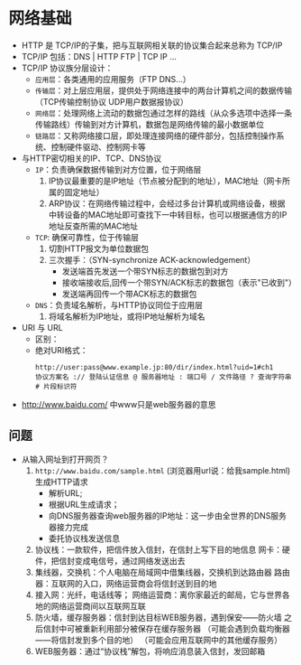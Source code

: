 # 网络基础

- HTTP 是 TCP/IP的子集，把与互联网相关联的协议集合起来总称为 TCP/IP
- TCP/IP 包括：DNS | HTTP FTP | TCP IP ...
- TCP/IP 协议族分层设计：
  * `应用层`：各类通用的应用服务（FTP DNS...）
  * `传输层`：对上层应用层，提供处于网络连接中的两台计算机之间的数据传输（TCP传输控制协议 UDP用户数据报协议）
  * `网络层`：处理网络上流动的数据包通过怎样的路线（从众多选项中选择一条传输路线）传输到对方计算机，数据包是网络传输的最小数据单位
  * `链路层`：又称网络接口层，即处理连接网络的硬件部分，包括控制操作系统、控制硬件驱动、控制网卡等
- 与HTTP密切相关的IP、TCP、DNS协议
  * `IP`：负责确保数据传输到对方位置，位于网络层
    1. IP协议最重要的是IP地址（节点被分配到的地址），MAC地址（网卡所属的固定地址）
    2. ARP协议：在网络传输过程中，会经过多台计算机或网络设备，根据中转设备的MAC地址即可查找下一中转目标，也可以根据通信方的IP地址反查所需的MAC地址
  * `TCP`: 确保可靠性，位于传输层
    1. 切割HTTP报文为单位数据包
    2. 三次握手：（SYN-synchronize ACK-acknowledgement）
       - 发送端首先发送一个带SYN标志的数据包到对方
       - 接收端接收后,回传一个带SYN/ACK标志的数据包（表示"已收到"）
       - 发送端再回传一个带ACK标志的数据包
  * `DNS`：负责域名解析，与HTTP协议同位于应用层
    1. 将域名解析为IP地址，或将IP地址解析为域名
- URI 与 URL
  * 区别：
  * 绝对URI格式：  
    ```
    http://user:pass@www.example.jp:80/dir/index.html?uid=1#ch1  
    协议方案名 :// 登陆认证信息 @ 服务器地址 : 端口号 / 文件路径 ? 查询字符串 # 片段标识符
    ``` 
- http://www.baidu.com/ 中www只是web服务器的意思


## 问题
- 从输入网址到打开网页？
  1. `http://www.baidu.com/sample.html` (浏览器用url说：给我sample.html) 生成HTTP请求
     * 解析URL; 
     * 根据URL生成请求；	
     * 向DNS服务器查询web服务器的IP地址：这一步由全世界的DNS服务器接力完成	
     * 委托协议栈发送信息	
  2. 协议栈：一款软件，把信件放入信封，在信封上写下目的地信息
      网卡：硬件，把信封变成电信号，通过网络发送出去
  3. 集线器，交换机：个人电脑在局域网中借集线器，交换机到达路由器
      路由器：互联网的入口，网络运营商会将信封送到目的地
  4. 接入网：光纤，电话线等；
      网络运营商：离你家最近的邮局，它与世界各地的网络运营商间以互联网互联
  5. 防火墙，缓存服务器：信封到达目标WEB服务器，遇到保安——防火墙
     之后信封中可被重新利用部分被保存在缓存服务器
      （可能会遇到负载均衡器——将信封发到多个目的地）
      （可能会应用互联网中的其他缓存服务）
  6. WEB服务器：通过“协议栈”解包，将响应消息装入信封，发回邮箱
